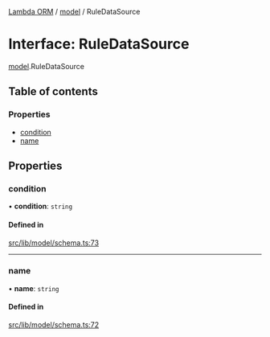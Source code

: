 [Lambda ORM](../README.md) / [model](../modules/model.md) / RuleDataSource

# Interface: RuleDataSource

[model](../modules/model.md).RuleDataSource

## Table of contents

### Properties

- [condition](model.RuleDataSource.md#condition)
- [name](model.RuleDataSource.md#name)

## Properties

### condition

• **condition**: `string`

#### Defined in

[src/lib/model/schema.ts:73](https://github.com/FlavioLionelRita/lambda-orm/blob/8e54723/src/lib/model/schema.ts#L73)

___

### name

• **name**: `string`

#### Defined in

[src/lib/model/schema.ts:72](https://github.com/FlavioLionelRita/lambda-orm/blob/8e54723/src/lib/model/schema.ts#L72)
